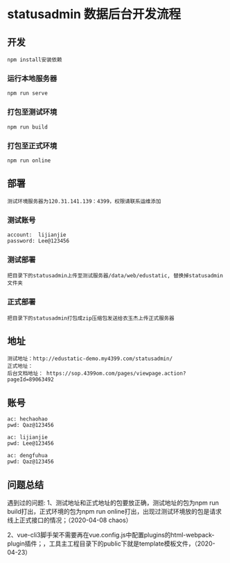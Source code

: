 # statusadmin 数据后台开发流程

## 开发
```
npm install安装依赖
```

### 运行本地服务器
```
npm run serve
```

### 打包至测试环境
```
npm run build
```

### 打包至正式环境
```
npm run online
```

## 部署
```
测试环境服务器为120.31.141.139：4399，权限请联系运维添加
```
### 测试账号
```
account:  lijianjie
password: Lee@123456
```

### 测试部署
```
把目录下的statusadmin上传至测试服务器/data/web/edustatic, 替换掉statusadmin文件夹
```

### 正式部署
```
把目录下的statusadmin打包成zip压缩包发送给衣玉杰上传正式服务器
```

## 地址
```
测试地址：http://edustatic-demo.my4399.com/statusadmin/
正式地址：
后台文档地址： https://sop.4399om.com/pages/viewpage.action?pageId=89063492
```

## 账号
```
ac: hechaohao
pwd: Qaz@123456
```
```
ac: lijianjie
pwd: Lee@123456
```
```
ac: dengfuhua
pwd: Qaz@123456
```

## 问题总结
遇到过的问题:
1、测试地址和正式地址的包要放正确，测试地址的包为npm run build打出，正式环境的包为npm run online打出，出现过测试环境放的包是请求线上正式接口的情况；（2020-04-08 chaos）

2、vue-cli3脚手架不需要再在vue.config.js中配置plugins的html-webpack-plugin插件；，工具主工程目录下的public下就是template模板文件，（2020-04-23）

